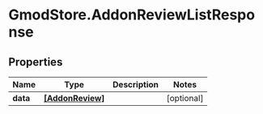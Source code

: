 # GmodStore.AddonReviewListResponse

## Properties

Name | Type | Description | Notes
------------ | ------------- | ------------- | -------------
**data** | [**[AddonReview]**](AddonReview.md) |  | [optional] 


